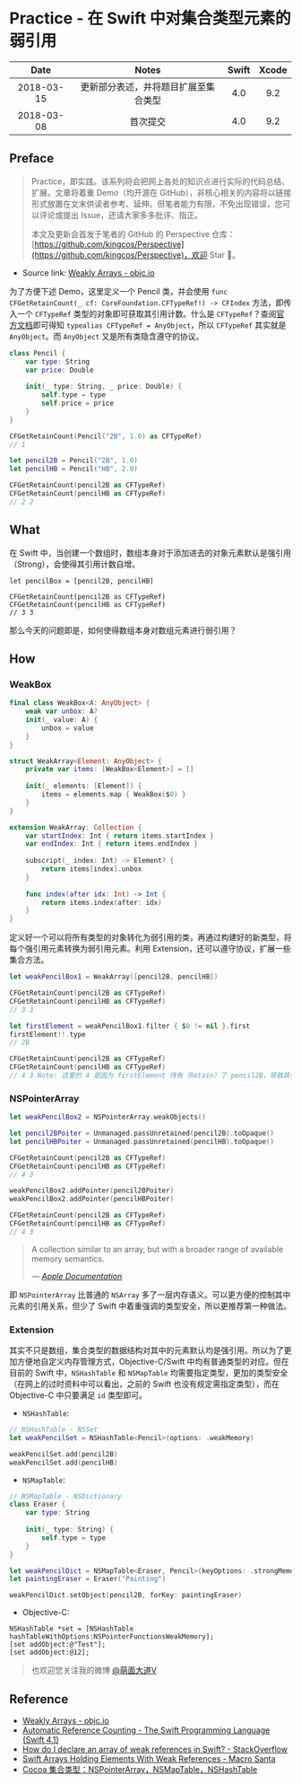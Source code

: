 # Practice - 在 Swift 中对集合类型元素的弱引用

| Date | Notes | Swift | Xcode |
|:-----:|:-----:|:-----:|:-----:|
| 2018-03-15 | 更新部分表述，并将题目扩展至集合类型 | 4.0 | 9.2 |
| 2018-03-08 | 首次提交 | 4.0 | 9.2 |

## Preface

> Practice，即实践。该系列将会把网上各处的知识点进行实际的代码总结、扩展。文章将着重 Demo（均开源在 GitHub），非核心相关的内容将以链接形式放置在文末供读者参考、延伸。但笔者能力有限，不免出现错误，您可以评论或提出 Issue，还请大家多多批评、指正。
>
> 本文及更新会首发于笔者的 GitHub 的 Perspective 仓库：[https://github.com/kingcos/Perspective](https://github.com/kingcos/Perspective)，欢迎 Star 🌟。

- Source link: [Weakly Arrays - objc.io](https://www.objc.io/blog/2017/12/28/weak-arrays/)

为了方便下述 Demo，这里定义一个 Pencil 类，并会使用 `func CFGetRetainCount(_ cf: CoreFoundation.CFTypeRef!) -> CFIndex` 方法，即传入一个 `CFTypeRef` 类型的对象即可获取其引用计数。什么是 `CFTypeRef`？查阅[官方文档](https://developer.apple.com/documentation/corefoundation/cftyperef)即可得知 `typealias CFTypeRef = AnyObject`，所以 `CFTypeRef` 其实就是 `AnyObject`。而 `AnyObject` 又是所有类隐含遵守的协议。

```Swift
class Pencil {
    var type: String
    var price: Double
    
    init(_ type: String, _ price: Double) {
        self.type = type
        self.price = price
    }
}

CFGetRetainCount(Pencil("2B", 1.0) as CFTypeRef)
// 1

let pencil2B = Pencil("2B", 1.0)
let pencilHB = Pencil("HB", 2.0)

CFGetRetainCount(pencil2B as CFTypeRef)
CFGetRetainCount(pencilHB as CFTypeRef)
// 2 2
```

## What

在 Swift 中，当创建一个数组时，数组本身对于添加进去的对象元素默认是强引用（Strong），会使得其引用计数自增。

```
let pencilBox = [pencil2B, pencilHB]

CFGetRetainCount(pencil2B as CFTypeRef)
CFGetRetainCount(pencilHB as CFTypeRef)
// 3 3
```

那么今天的问题即是，如何使得数组本身对数组元素进行弱引用？

## How

### WeakBox

```Swift
final class WeakBox<A: AnyObject> {
    weak var unbox: A?
    init(_ value: A) {
        unbox = value
    }
}

struct WeakArray<Element: AnyObject> {
    private var items: [WeakBox<Element>] = []
    
    init(_ elements: [Element]) {
        items = elements.map { WeakBox($0) }
    }
}

extension WeakArray: Collection {
    var startIndex: Int { return items.startIndex }
    var endIndex: Int { return items.endIndex }
    
    subscript(_ index: Int) -> Element? {
        return items[index].unbox
    }
    
    func index(after idx: Int) -> Int {
        return items.index(after: idx)
    }
}
```

定义好一个可以将所有类型的对象转化为弱引用的类，再通过构建好的新类型，将每个强引用元素转换为弱引用元素。利用 Extension，还可以遵守协议，扩展一些集合方法。

```Swift
let weakPencilBox1 = WeakArray([pencil2B, pencilHB])

CFGetRetainCount(pencil2B as CFTypeRef)
CFGetRetainCount(pencilHB as CFTypeRef)
// 3 3

let firstElement = weakPencilBox1.filter { $0 != nil }.first
firstElement!!.type
// 2B

CFGetRetainCount(pencil2B as CFTypeRef)
CFGetRetainCount(pencilHB as CFTypeRef)
// 4 3 Note: 这里的 4 是因为 firstElement 持有（Retain）了 pencil2B，导致其引用计数增 1
```

### NSPointerArray

```Swift
let weakPencilBox2 = NSPointerArray.weakObjects()

let pencil2BPoiter = Unmanaged.passUnretained(pencil2B).toOpaque()
let pencilHBPoiter = Unmanaged.passUnretained(pencilHB).toOpaque()

CFGetRetainCount(pencil2B as CFTypeRef)
CFGetRetainCount(pencilHB as CFTypeRef)
// 4 3

weakPencilBox2.addPointer(pencil2BPoiter)
weakPencilBox2.addPointer(pencilHBPoiter)

CFGetRetainCount(pencil2B as CFTypeRef)
CFGetRetainCount(pencilHB as CFTypeRef)
// 4 3
```

> A collection similar to an array, but with a broader range of available memory semantics.
> 
> — [*Apple Documentation*](https://developer.apple.com/documentation/foundation/nspointerarray)

即 `NSPointerArray` 比普通的 `NSArray` 多了一层内存语义。可以更方便的控制其中元素的引用关系，但少了 Swift 中着重强调的类型安全，所以更推荐第一种做法。

### Extension

其实不只是数组，集合类型的数据结构对其中的元素默认均是强引用。所以为了更加方便地自定义内存管理方式，Objective-C/Swift 中均有普通类型的对应。但在目前的 Swift 中，`NSHashTable` 和 `NSMapTable` 均需要指定类型，更加的类型安全（在网上的过时资料中可以看出，之前的 Swift 也没有规定需指定类型），而在 Objective-C 中只要满足 `id` 类型即可。

- `NSHashTable`: 

```Swift
// NSHashTable - NSSet
let weakPencilSet = NSHashTable<Pencil>(options: .weakMemory)

weakPencilSet.add(pencil2B)
weakPencilSet.add(pencilHB)
```

- `NSMapTable`:

```Swift
// NSMapTable - NSDictionary
class Eraser {
    var type: String
    
    init(_ type: String) {
        self.type = type
    }
}

let weakPencilDict = NSMapTable<Eraser, Pencil>(keyOptions: .strongMemory, valueOptions: .weakMemory)
let paintingEraser = Eraser("Painting")

weakPencilDict.setObject(pencil2B, forKey: paintingEraser)
```

- Objective-C:

```ObjC
NSHashTable *set = [NSHashTable hashTableWithOptions:NSPointerFunctionsWeakMemory];
[set addObject:@"Test"];
[set addObject:@12];
```

> 也欢迎您关注我的微博 [@萌面大道V](http://weibo.com/375975847)

## Reference

- [Weakly Arrays - objc.io](https://www.objc.io/blog/2017/12/28/weak-arrays/)
- [Automatic Reference Counting - The Swift Programming Language (Swift 4.1)](https://developer.apple.com/library/content/documentation/Swift/Conceptual/Swift_Programming_Language/AutomaticReferenceCounting.html)
- [How do I declare an array of weak references in Swift? - StackOverflow](https://www.google.com.sg/url?sa=t&rct=j&q=&esrc=s&source=web&cd=1&cad=rja&uact=8&ved=0ahUKEwi3lrPE4dnZAhWBLo8KHcimAwwQFggqMAA&url=https%3A%2F%2Fstackoverflow.com%2Fquestions%2F24127587%2Fhow-do-i-declare-an-array-of-weak-references-in-swift&usg=AOvVaw0XHV471sUykyviiUH7TX2o)
- [Swift Arrays Holding Elements With Weak References - Macro Santa](https://marcosantadev.com/swift-arrays-holding-elements-weak-references/)
- [Cocoa 集合类型：NSPointerArray，NSMapTable，NSHashTable](http://www.saitjr.com/ios/nspointerarray-nsmaptable-nshashtable.html)